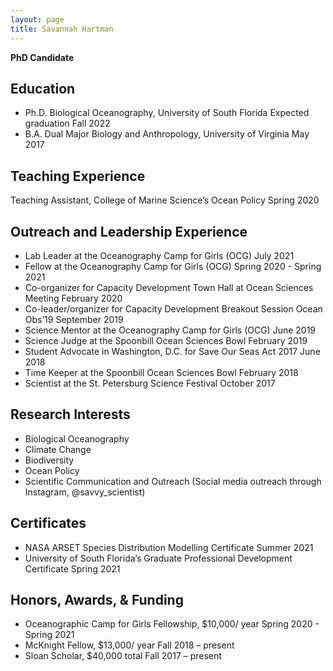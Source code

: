 ```yaml
---
layout: page
title: Savannah Hartman
---
```


**PhD Candidate**

## Education
* Ph.D. Biological Oceanography, University of South Florida                         Expected graduation Fall 2022
* B.A. Dual Major Biology and Anthropology, University of Virginia                   May 2017

## Teaching Experience
Teaching Assistant, College of Marine Science’s Ocean Policy                       Spring 2020

## Outreach and Leadership Experience
* Lab Leader at the Oceanography Camp for Girls (OCG)                              July 2021
* Fellow at the Oceanography Camp for Girls (OCG)                                  Spring 2020 - Spring 2021
* Co-organizer for Capacity Development Town Hall at Ocean Sciences Meeting        February 2020  
* Co-leader/organizer for Capacity Development Breakout Session Ocean Obs’19       September 2019
* Science Mentor at the Oceanography Camp for Girls (OCG)                          June 2019
* Science Judge at the Spoonbill Ocean Sciences Bowl 	                             February 2019
* Student Advocate in Washington, D.C. for Save Our Seas Act 2017 	               June 2018  
* Time Keeper at the Spoonbill Ocean Sciences Bowl 	                               February 2018  
* Scientist at the St. Petersburg Science Festival 	                               October 2017  

## Research Interests
* Biological Oceanography
* Climate Change
* Biodiversity
* Ocean Policy
* Scientific Communication and Outreach (Social media outreach through Instagram, @savvy_scientist)

## Certificates
* NASA ARSET Species Distribution Modelling Certificate                            Summer 2021
* University of South Florida’s Graduate Professional Development Certificate      Spring 2021

## Honors, Awards, & Funding
* Oceanographic Camp for Girls Fellowship, $10,000/ year                           Spring 2020 - Spring 2021
* McKnight Fellow, $13,000/ year                                                   Fall 2018 – present
* Sloan Scholar, $40,000 total                                                     Fall 2017 – present

